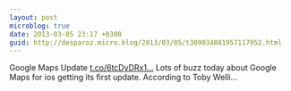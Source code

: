 ```yaml
---
layout: post
microblog: true
date: 2013-03-05 23:17 +0300
guid: http://desparoz.micro.blog/2013/03/05/t309034881957117952.html
---
```

Google Maps Update [t.co/6tcDyDRx1...](http://t.co/6tcDyDRx1L) Lots of buzz today about Google Maps for ios getting its first update. According to Toby Welli...
